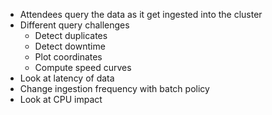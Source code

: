 *	Attendees query the data as it get ingested into the cluster
*   Different query challenges
    *   Detect duplicates
    *   Detect downtime
    *   Plot coordinates
    *   Compute speed curves
*   Look at latency of data
*	Change ingestion frequency with batch policy
* Look at CPU impact
